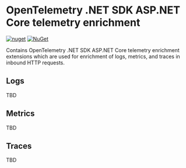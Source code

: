 # OpenTelemetry .NET SDK ASP.NET Core telemetry enrichment

[![nuget](https://img.shields.io/nuget/v/OpenTelemetry.Extensions.Enrichment.AspNetCore.svg)](https://www.nuget.org/packages/OpenTelemetry.Extensions.Enrichment.AspNetCore)
[![NuGet](https://img.shields.io/nuget/dt/OpenTelemetry.Extensions.Enrichment.AspNetCore.svg)](https://www.nuget.org/packages/OpenTelemetry.Extensions.Enrichment.AspNetCore)

Contains OpenTelemetry .NET SDK ASP.NET Core telemetry enrichment extensions
which are used for enrichment of logs, metrics, and traces in inbound HTTP requests.

## Logs

TBD

## Metrics

TBD

## Traces

TBD
